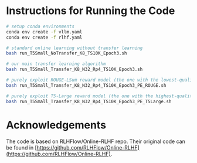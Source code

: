 # Instructions for Running the Code

```bash
# setup conda environments
conda env create -f vllm.yaml
conda env create -f rlhf.yaml

# standard online learning without transfer learning
bash run_T5Small_NoTransfer_K8_TS10K_Epoch3.sh

# our main transfer learning algorithm
bash run_T5Small_Transfer_K8_N32_Rp4_TS10K_Epoch3.sh

# purely exploit ROUGE-LSum reward model (the one with the lowest-quality)
bash run_T5Small_Transfer_K8_N32_Rp4_TS10K_Epoch3_PE_ROUGE.sh

# purely exploit T5-Large reward model (the one with the highest-quality)
bash run_T5Small_Transfer_K8_N32_Rp4_TS10K_Epoch3_PE_T5Large.sh
```


# Acknowledgements
The code is based on RLHFlow/Online-RLHF repo. Their original code can be found in [https://github.com/RLHFlow/Online-RLHF](https://github.com/RLHFlow/Online-RLHF).